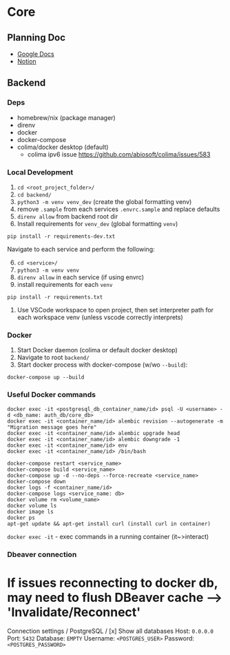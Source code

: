 # Core

## Planning Doc
- [Google Docs](https://docs.google.com/document/d/1nWxq26N9xc58UbZNNJ4-m58uU7EoFh0y7El0LYVcf4U/edit?usp=sharing)
- [Notion](https://www.notion.so/Main-Microservice-Project-fb97d85962ef45c2bce9fa9714499ec2?pvs=4)

## Backend 
### Deps
- homebrew/nix (package manager)
- direnv
- docker
- docker-compose
- colima/docker desktop (default)
    - colima ipv6 issue https://github.com/abiosoft/colima/issues/583

### Local Development
1. `cd <root_project_folder>/`
2. `cd backend/`
3. `python3 -m venv venv_dev` (create the global formatting venv)
4. remove `.sample` from each services `.envrc.sample` and replace defaults
5. `direnv allow` from backend root dir
6. Install requirements for `venv_dev` (global formatting `venv`)
```
pip install -r requirements-dev.txt
```

Navigate to each service and perform the following:

6. `cd <service>/`
7. `python3 -m venv venv`
8. `direnv allow` in each service (if using envrc)
9. install requirements for each `venv`
```
pip install -r requirements.txt
```

1.  Use VSCode workspace to open project, then set interpreter path for each workspace venv (unless vscode correctly interprets)


### Docker
1. Start Docker daemon (colima or default docker desktop)
2. Navigate to root `backend/`
3. Start docker process with docker-compose (w/wo `--build`):
```
docker-compose up --build
```

### Useful Docker commands
```
docker exec -it <postgresql_db_container_name/id> psql -U <username> -d <db_name: auth_db/core_db>
docker exec -it <container_name/id> alembic revision --autogenerate -m "Migration message goes here"
docker exec -it <container_name/id> alembic upgrade head
docker exec -it <container_name/id> alembic downgrade -1
docker exec -it <container_name/id> env
docker exec -it <container_name/id> /bin/bash

docker-compose restart <service_name>
docker-compose build <service_name>
docker-compose up -d --no-deps --force-recreate <service_name>
docker-compose down
docker logs -f <container_name/id>
docker-compose logs <service_name: db>
docker volume rm <volume_name>
docker volume ls
docker image ls
docker ps
apt-get update && apt-get install curl (install curl in container)
```

`docker exec -it` - exec commands in a running container (it~>interact)

### Dbeaver connection
# If issues reconnecting to docker db, may need to flush DBeaver cache --> 'Invalidate/Reconnect' 
Connection settings / PostgreSQL / [x] Show all databases
Host: `0.0.0.0`
Port: `5432`
Database: `EMPTY`
Username: `<POSTGRES_USER>`
Password: `<POSTGRES_PASSWORD>`
